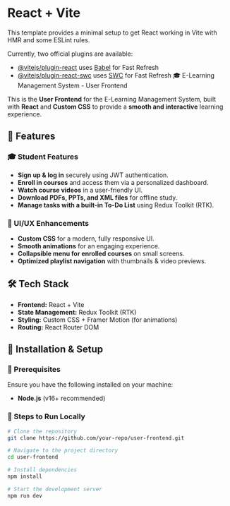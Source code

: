 # React + Vite

This template provides a minimal setup to get React working in Vite with HMR and some ESLint rules.

Currently, two official plugins are available:

- [@vitejs/plugin-react](https://github.com/vitejs/vite-plugin-react/blob/main/packages/plugin-react/README.md) uses [Babel](https://babeljs.io/) for Fast Refresh
- [@vitejs/plugin-react-swc](https://github.com/vitejs/vite-plugin-react-swc) uses [SWC](https://swc.rs/) for Fast Refresh
🎓 E-Learning Management System - User Frontend  

This is the **User Frontend** for the E-Learning Management System, built with **React** and **Custom CSS** to provide a **smooth and interactive** learning experience.  

## 🌟 Features  

### 🎓 Student Features  
- **Sign up & log in** securely using JWT authentication.  
- **Enroll in courses** and access them via a personalized dashboard.  
- **Watch course videos** in a user-friendly UI.  
- **Download PDFs, PPTs, and XML files** for offline study.  
- **Manage tasks with a built-in To-Do List** using Redux Toolkit (RTK).  

### 🎨 UI/UX Enhancements  
- **Custom CSS** for a modern, fully responsive UI.  
- **Smooth animations** for an engaging experience.  
- **Collapsible menu for enrolled courses** on small screens.  
- **Optimized playlist navigation** with thumbnails & video previews.  

## 🛠️ Tech Stack  

- **Frontend:** React + Vite  
- **State Management:** Redux Toolkit (RTK)  
- **Styling:** Custom CSS + Framer Motion (for animations)  
- **Routing:** React Router DOM  

## 🚀 Installation & Setup  

### 📌 Prerequisites  
Ensure you have the following installed on your machine:  
- **Node.js** (v16+ recommended)  

### 🔧 Steps to Run Locally  
```sh
# Clone the repository
git clone https://github.com/your-repo/user-frontend.git

# Navigate to the project directory
cd user-frontend

# Install dependencies
npm install

# Start the development server
npm run dev
